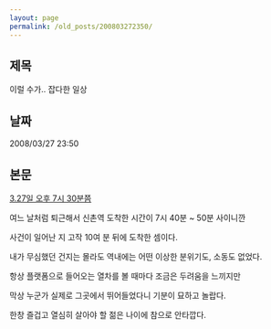 ```yaml
---
layout: page
permalink: /old_posts/200803272350/
---
```


## 제목
이럴 수가.. 잡다한 일상

## 날짜
2008/03/27 23:50

## 본문

<a href="http://planetculture.tistory.com/120">3.27일 오후 7시 30분쯤</a>


여느 날처럼 퇴근해서 신촌역 도착한 시간이 7시 40분 ~ 50분 사이니깐

사건이 일어난 지 고작 10여 분 뒤에 도착한 셈이다.

내가 무심했던 건지는 몰라도 역내에는 어떤 이상한 분위기도, 소동도 없었다.

항상 플랫폼으로 들어오는 열차를 볼 때마다 조금은 두려움을 느끼지만

막상 누군가 실제로 그곳에서 뛰어들었다니 기분이 묘하고 놀랍다.

한창 즐겁고 열심히 살아야 할 젊은 나이에 참으로 안타깝다.